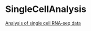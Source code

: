 # SingleCellAnalysis

[Analysis of single cell RNA-seq data](https://scrnaseq-course.cog.sanger.ac.uk/website/index.html)